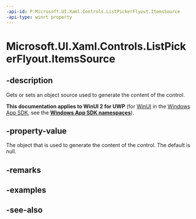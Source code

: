 ```yaml
---
-api-id: P:Microsoft.UI.Xaml.Controls.ListPickerFlyout.ItemsSource
-api-type: winrt property
---
```


<!-- Property syntax
public object ItemsSource { get;  set; }
-->

# Microsoft.UI.Xaml.Controls.ListPickerFlyout.ItemsSource

## -description
Gets or sets an object source used to generate the content of the control.

**This documentation applies to WinUI 2 for UWP** (for [WinUI](/windows/apps/winui/winui3/) in the [Windows App SDK](/windows/apps/windows-app-sdk/), see the **[Windows App SDK namespaces](/windows/windows-app-sdk/api/winrt/)**).

## -property-value
The object that is used to generate the content of the control. The default is null.

## -remarks

## -examples

## -see-also
